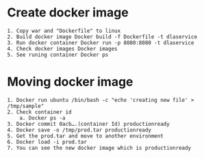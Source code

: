 # Create docker image
	1. Copy war and "Dockerfile" to linux
	2. Build docker image Docker build -f Dockerfile -t dlaservice
	3. Run docker container Docker run -p 8080:8080 -t dlaservice
	4. Check docker images Docker images
	5. See runing container Docker ps

# Moving docker image
	1. Docker run ubuntu /bin/bash -c "echo 'creating new file' > /tmp/sample"
	2. Check container id
		a. Docker ps -a
	3. Docker commit 0acb….(container Id) productionready
	4. Docker save -o /tmp/prod.tar productionready
	5. Get the prod.tar and move to another environment
	6. Docker load -i prod.tar
	7. You can see the new docker image which is productionready

